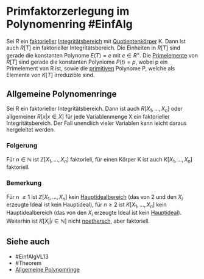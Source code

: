 # Primfaktorzerlegung im Polynomenring #EinfAlg 
Sei $R$ ein [faktorieller](Einf.%20Alg/Theorems/Fundamentalen%20Satz%20%C3%BCber%20die%20Eindeutigkeit%20der%20Zerlegung%20in%20Primfaktoren.md) [Integritätsbereich](Einf.%20Alg/Definition/Integrit%C3%A4tsbereich.md) mit [Quotientenkörper](Einf.%20Alg/Definition/Konsturktion%20des%20Quotientenk%C3%B6rpers.md) K. Dann ist auch $R[T]$ ein faktorieller Integritätsbereich. Die Einheiten in $R[T]$ sind gerade die konstanten Polynome $E(T)=e$ mit $e\in R^\times$. Die [Primelemente](Einf.%20Alg/Definition/Primelement.md) von $R[T]$ sind gerade die konstanten Polyniome $P(t)=p$, wobei p ein Primelement von R ist, sowie die [
primitiven](Einf.%20Alg/Definition/Inhalt%20und%20primitiv.md) Polynome P, welche als Elemente von $K[T]$ irreduzible sind.
## Allgemeine Polynomenringe
Sei R ein faktorieller Integritätsbereich. Dann ist auch $R[X_1,\dots,X_n]$ oder allgemeiner $R[x|x\in X]$ für jede Variablenmenge X ein faktorieller Integritätsbereich. Der Fall unendlich vieler Variablen kann leicht daraus hergeleitet werden.
### Folgerung
Für $n\in \mathbb{N}$ ist $\mathbb{Z}[X_1,\dots,X_n]$ faktoriell, für einen Körper K ist auch $K[X_1,\dots,X_n]$ faktoriell.
### Bemerkung
Für n $\geq 1$ ist $\mathbb{Z}[X_1,\dots,X_n]$ kein [Hauptidealbereich](Einf.%20Alg/Definition/Hauptidealbereiche.md) (das von 2 und den $X_i$ erzeugte Ideal ist kein Hauptideal), für $n\geq 2$ ist $K[X_1,\dots,X_n]$ kein Hauptidealbereich (das von den $X_i$ erzeugte Ideal ist kein [Hauptideal](Einf.%20Alg/Definition/Hauptideal.md)). Weiterhin ist $K[X_i|i\in\mathbb{N}]$ nicht [noethersch](Einf.%20Alg/Definition/Noethersche%20Ringe.md), aber faktoriell.
## Siehe auch
- #EinfAlgVL13 
- #Theorem
- [Allgemeine Polynomringe](Einf.%20Alg/Definition/Allgemeine%20Polynomringe.md)